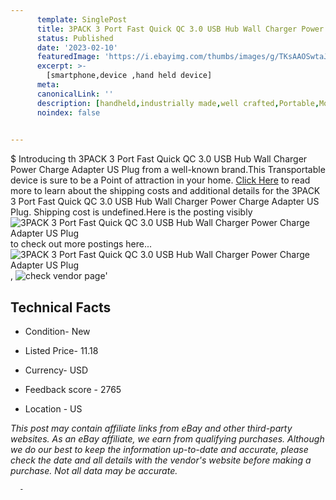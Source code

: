 ```yaml
---
      template: SinglePost
      title: 3PACK 3 Port Fast Quick QC 3.0 USB Hub Wall Charger Power Charge Adapter US Plug
      status: Published
      date: '2023-02-10'
      featuredImage: 'https://i.ebayimg.com/thumbs/images/g/TKsAAOSwtaJjc0Rs/s-l225.jpg'
      excerpt: >-
        [smartphone,device ,hand held device]
      meta:
      canonicalLink: ''
      description: [handheld,industrially made,well crafted,Portable,Mobile,Compact,Convenient,Lightweight,Maneuverable,Man-portable,Miniature,Carriable,Hand-held,Light,Holdable,Transportable,Mobile device,Pocket-sized,On-the-go,Wireless,Cordless,Compact size,Convenient size, smartphone,device ,hand held device]
      noindex: false
      

---
```

$
      Introducing th 3PACK 3 Port Fast Quick QC 3.0 USB Hub Wall Charger Power Charge Adapter US Plug from a well-known brand.This Transportable device  is sure to be a Point of attraction  in your home. [Click Here](https://www.ebay.com/itm/394335178145?hash=item5bd0354da1%3Ag%3ATKsAAOSwtaJjc0Rs&mkevt=1&mkcid=1&mkrid=711-53200-19255-0&campid=%253CePNCampaignId%253E&customid=%253CreferenceId%253E&toolid=10049) to read more to learn about the shipping costs and additional details for the 3PACK 3 Port Fast Quick QC 3.0 USB Hub Wall Charger Power Charge Adapter US Plug. Shipping cost is undefined.Here is the posting visibly ![3PACK 3 Port Fast Quick QC 3.0 USB Hub Wall Charger Power Charge Adapter US Plug](https://i.ebayimg.com/thumbs/images/g/TKsAAOSwtaJjc0Rs/s-l225.jpg) to check out more postings here... ![3PACK 3 Port Fast Quick QC 3.0 USB Hub Wall Charger Power Charge Adapter US Plug](https://i.ebayimg.com/images/g/TKsAAOSwtaJjc0Rs/s-l1600.jpg), ![check vendor page](https://origin-galleryplus.ebayimg.com/ws/web/394335178145_2_0_1/225x225.jpg,https://origin-galleryplus.ebayimg.com/ws/web/394335178145_3_0_1/225x225.jpg,https://origin-galleryplus.ebayimg.com/ws/web/394335178145_4_0_1/225x225.jpg,https://origin-galleryplus.ebayimg.com/ws/web/394335178145_5_0_1/225x225.jpg,https://origin-galleryplus.ebayimg.com/ws/web/394335178145_6_0_1/225x225.jpg,https://origin-galleryplus.ebayimg.com/ws/web/394335178145_7_0_1/225x225.jpg)'

      

 ## Technical Facts 



     
      

 - Condition- New 


      

 - Listed Price- 11.18 


      

 - Currency- USD 


      

 - Feedback score - 2765 


      

 - Location - US 


      
      

 *_This post may contain affiliate links from eBay and other third-party websites. As an eBay affiliate, we earn from qualifying purchases. Although we do our best to keep the information up-to-date and accurate, please check the date and all details with the vendor's website before making a purchase. Not all data may be accurate._*




      -
